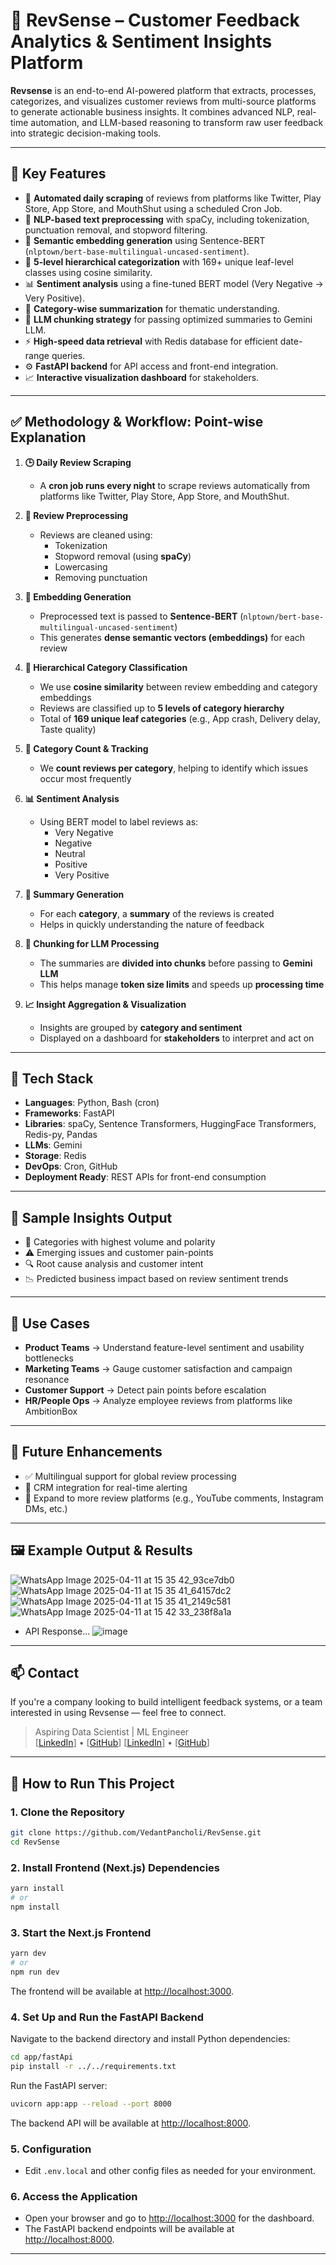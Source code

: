 # 🚀 RevSense – Customer Feedback Analytics & Sentiment Insights Platform

**Revsense** is an end-to-end AI-powered platform that extracts, processes, categorizes, and visualizes customer reviews from multi-source platforms to generate actionable business insights. It combines advanced NLP, real-time automation, and LLM-based reasoning to transform raw user feedback into strategic decision-making tools.

---

## 📌 Key Features

- 🔁 **Automated daily scraping** of reviews from platforms like Twitter, Play Store, App Store, and MouthShut using a scheduled Cron Job.
- 🧹 **NLP-based text preprocessing** with spaCy, including tokenization, punctuation removal, and stopword filtering.
- 🧠 **Semantic embedding generation** using Sentence-BERT (`nlptown/bert-base-multilingual-uncased-sentiment`).
- 🧭 **5-level hierarchical categorization** with 169+ unique leaf-level classes using cosine similarity.
- 📊 **Sentiment analysis** using a fine-tuned BERT model (Very Negative → Very Positive).
- 📝 **Category-wise summarization** for thematic understanding.
- 🔁 **LLM chunking strategy** for passing optimized summaries to Gemini LLM.
- ⚡ **High-speed data retrieval** with Redis database for efficient date-range queries.
- ⚙️ **FastAPI backend** for API access and front-end integration.
- 📈 **Interactive visualization dashboard** for stakeholders.

---

## ✅ Methodology & Workflow: Point-wise Explanation

1. **🕒 Daily Review Scraping**  
   - A **cron job runs every night** to scrape reviews automatically from platforms like Twitter, Play Store, App Store, and MouthShut.

2. **🧹 Review Preprocessing**  
   - Reviews are cleaned using:
     - Tokenization  
     - Stopword removal (using **spaCy**)  
     - Lowercasing  
     - Removing punctuation

3. **🧠 Embedding Generation**  
   - Preprocessed text is passed to **Sentence-BERT** (`nlptown/bert-base-multilingual-uncased-sentiment`)  
   - This generates **dense semantic vectors (embeddings)** for each review

4. **🧭 Hierarchical Category Classification**  
   - We use **cosine similarity** between review embedding and category embeddings  
   - Reviews are classified up to **5 levels of category hierarchy**  
   - Total of **169 unique leaf categories** (e.g., App crash, Delivery delay, Taste quality)

5. **🔢 Category Count & Tracking**  
   - We **count reviews per category**, helping to identify which issues occur most frequently

6. **📊 Sentiment Analysis**  
   - Using BERT model to label reviews as:
     - Very Negative  
     - Negative  
     - Neutral  
     - Positive  
     - Very Positive

7. **📝 Summary Generation**  
   - For each **category**, a **summary** of the reviews is created  
   - Helps in quickly understanding the nature of feedback

8. **🧩 Chunking for LLM Processing**  
   - The summaries are **divided into chunks** before passing to **Gemini LLM**  
   - This helps manage **token size limits** and speeds up **processing time**

9. **📈 Insight Aggregation & Visualization**  
   - Insights are grouped by **category and sentiment**  
   - Displayed on a dashboard for **stakeholders** to interpret and act on

---

## 🔗 Tech Stack

- **Languages**: Python, Bash (cron)
- **Frameworks**: FastAPI
- **Libraries**: spaCy, Sentence Transformers, HuggingFace Transformers, Redis-py, Pandas
- **LLMs**: Gemini
- **Storage**: Redis
- **DevOps**: Cron, GitHub
- **Deployment Ready**: REST APIs for front-end consumption

---

## 🧠 Sample Insights Output

- 🎯 Categories with highest volume and polarity  
- ⚠️ Emerging issues and customer pain-points  
- 🔍 Root cause analysis and customer intent  
- 📉 Predicted business impact based on review sentiment trends

---

## 💼 Use Cases

- **Product Teams** → Understand feature-level sentiment and usability bottlenecks  
- **Marketing Teams** → Gauge customer satisfaction and campaign resonance  
- **Customer Support** → Detect pain points before escalation  
- **HR/People Ops** → Analyze employee reviews from platforms like AmbitionBox

---

## 📌 Future Enhancements

- ✅ Multilingual support for global review processing  
- 🔗 CRM integration for real-time alerting  
- 📲 Expand to more review platforms (e.g., YouTube comments, Instagram DMs, etc.)

---

## 🖼️ Example Output & Results

![WhatsApp Image 2025-04-11 at 15 35 42_93ce7db0](https://github.com/user-attachments/assets/5270997a-e1ff-4685-a258-cb5fe9b9556a)
![WhatsApp Image 2025-04-11 at 15 35 41_64157dc2](https://github.com/user-attachments/assets/9aab7848-23f8-473a-a66a-8a29bcf7e35c)
![WhatsApp Image 2025-04-11 at 15 35 41_2149c581](https://github.com/user-attachments/assets/1c2ecc9b-b42f-423f-a67e-21c13b12db6f)
![WhatsApp Image 2025-04-11 at 15 42 33_238f8a1a](https://github.com/user-attachments/assets/6e4f7829-7cb7-43a9-b60b-a4bbdfca7e6c)

- API Response...
![image](https://github.com/user-attachments/assets/0e8f3e67-fed2-4e42-be66-acca702207aa)

---

## 📫 Contact

If you're a company looking to build intelligent feedback systems, or a team interested in using Revsense — feel free to connect.
 
> Aspiring Data Scientist | ML Engineer  
> [[LinkedIn](https://www.linkedin.com/in/vedantpancholi/)] • [[GitHub](https://github.com/VedantPancholi)]
> [[LinkedIn](https://www.linkedin.com/in/mansi-thakkar11/)] • [[GitHub](https://github.com/Mansi111000)]

---

## 🚦 How to Run This Project

### 1. Clone the Repository
```sh
git clone https://github.com/VedantPancholi/RevSense.git
cd RevSense
```

### 2. Install Frontend (Next.js) Dependencies
```sh
yarn install
# or
npm install
```

### 3. Start the Next.js Frontend
```sh
yarn dev
# or
npm run dev
```
The frontend will be available at [http://localhost:3000](http://localhost:3000).

### 4. Set Up and Run the FastAPI Backend
Navigate to the backend directory and install Python dependencies:
```sh
cd app/fastApi
pip install -r ../../requirements.txt
```
Run the FastAPI server:
```sh
uvicorn app:app --reload --port 8000
```
The backend API will be available at [http://localhost:8000](http://localhost:8000).

### 5. Configuration
- Edit `.env.local` and other config files as needed for your environment.

### 6. Access the Application
- Open your browser and go to [http://localhost:3000](http://localhost:3000) for the dashboard.
- The FastAPI backend endpoints will be available at [http://localhost:8000](http://localhost:8000).

---
